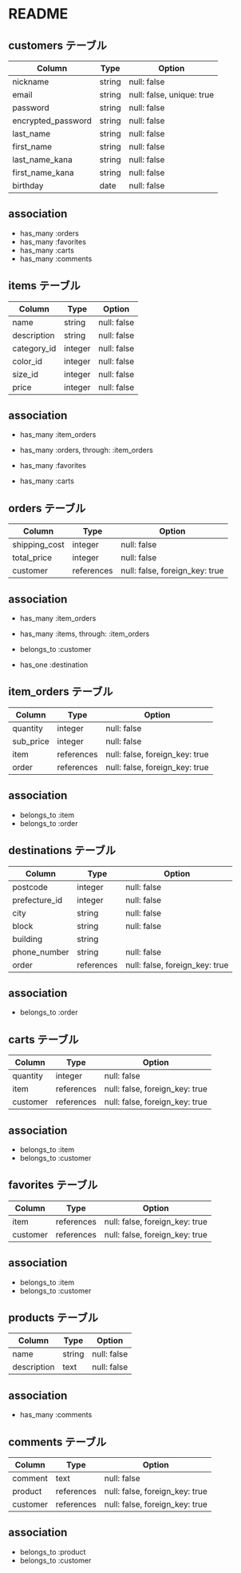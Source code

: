 # README


## customers テーブル

| Column             | Type   | Option                    |
| ------------------ | ------ | ------------------------- |
| nickname           | string | null: false               |
| email              | string | null: false, unique: true |
| password           | string | null: false               |
| encrypted_password | string | null: false               |
| last_name          | string | null: false               |
| first_name         | string | null: false               |
| last_name_kana     | string | null: false               |
| first_name_kana    | string | null: false               |
| birthday           | date   | null: false               |

## association

- has_many :orders
- has_many :favorites
- has_many :carts
- has_many :comments


## items テーブル

| Column             | Type    | Option       |
| ------------------ | ------  | ------------ |
| name               | string  | null: false  |
| description        | string  | null: false  |
| category_id        | integer | null: false  |
| color_id           | integer | null: false  |
| size_id            | integer | null: false  |
| price              | integer | null: false  |

## association

- has_many :item_orders
- has_many :orders, through: :item_orders

- has_many :favorites
- has_many :carts


## orders テーブル

| Column             | Type       | Option                          | 
| ------------------ | ---------- | ------------------------------- |
| shipping_cost      | integer    | null: false                     |
| total_price        | integer    | null: false                     |
| customer           | references | null: false, foreign_key: true  |

## association

- has_many :item_orders
- has_many :items, through: :item_orders

- belongs_to :customer
- has_one :destination


## item_orders テーブル

| Column             | Type       | Option                          | 
| ------------------ | ---------- | ------------------------------- |
| quantity           | integer    | null: false                     |
| sub_price          | integer    | null: false                     |
| item               | references | null: false, foreign_key: true  |
| order              | references | null: false, foreign_key: true  |

## association

- belongs_to :item
- belongs_to :order


## destinations テーブル

| Column             | Type       | Option                          | 
| ------------------ | ---------- | ------------------------------- |
| postcode           | integer    | null: false                     |
| prefecture_id      | integer    | null: false                     |
| city               | string     | null: false                     |
| block              | string     | null: false                     |
| building           | string     |                                 |
| phone_number       | string     | null: false                     |
| order              | references | null: false, foreign_key: true  |

## association

- belongs_to :order


## carts テーブル

| Column             | Type       | Option                          | 
| ------------------ | ---------- | ------------------------------- |
| quantity           | integer    | null: false                     |
| item               | references | null: false, foreign_key: true  |
| customer           | references | null: false, foreign_key: true  |

## association

- belongs_to :item
- belongs_to :customer


## favorites テーブル

| Column             | Type       | Option                          | 
| ------------------ | ---------- | ------------------------------- |
| item               | references | null: false, foreign_key: true  |
| customer           | references | null: false, foreign_key: true  |

## association

- belongs_to :item
- belongs_to :customer


## products テーブル

| Column             | Type       | Option                          | 
| ------------------ | ---------- | ------------------------------- |
| name               | string     | null: false                     |
| description        | text       | null: false                     |

## association

- has_many :comments


## comments テーブル

| Column             | Type       | Option                          | 
| ------------------ | ---------- | ------------------------------- |
| comment            | text       | null: false                     |
| product            | references | null: false, foreign_key: true  |
| customer           | references | null: false, foreign_key: true  |

## association

- belongs_to :product
- belongs_to :customer



